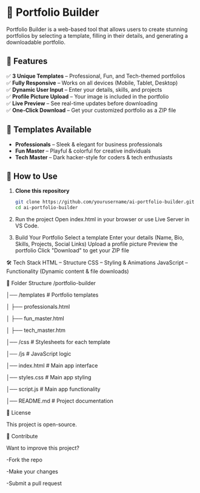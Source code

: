 # 🚀 Portfolio Builder

Portfolio Builder is a web-based tool that allows users to create stunning portfolios by selecting a template, filling in their details, and generating a downloadable portfolio.

## 📌 Features
✅ **3 Unique Templates** – Professional, Fun, and Tech-themed portfolios  
✅ **Fully Responsive** – Works on all devices (Mobile, Tablet, Desktop)  
✅ **Dynamic User Input** – Enter your details, skills, and projects  
✅ **Profile Picture Upload** – Your image is included in the portfolio  
✅ **Live Preview** – See real-time updates before downloading  
✅ **One-Click Download** – Get your customized portfolio as a ZIP file  

## 🎨 Templates Available
- **Professionals** – Sleek & elegant for business professionals  
- **Fun Master** – Playful & colorful for creative individuals  
- **Tech Master** – Dark hacker-style for coders & tech enthusiasts  

## 🚀 How to Use
1. **Clone this repository**  
   ```bash
   git clone https://github.com/yourusername/ai-portfolio-builder.git
   cd ai-portfolio-builder
2.  Run the project
Open index.html in your browser or use Live Server in VS Code.

3.  Build Your Portfolio
Select a template
Enter your details (Name, Bio, Skills, Projects, Social Links)
Upload a profile picture
Preview the portfolio
Click "Download" to get your ZIP file

🛠️ Tech Stack
HTML – Structure
CSS – Styling & Animations
JavaScript – Functionality (Dynamic content & file downloads)

📂 Folder Structure
/portfolio-builder

│── /templates             # Portfolio templates

│   ├── professionals.html

│   ├── fun_master.html

│   ├── tech_master.htm

│── /css                   # Stylesheets for each template

│── /js                    # JavaScript logic

│── index.html             # Main app interface

│── styles.css             # Main app styling

│── script.js              # Main app functionality

│── README.md              # Project documentation

📜 License

This project is open-source.


🌟 Contribute

Want to improve this project?

-Fork the repo

-Make your changes

-Submit a pull request
